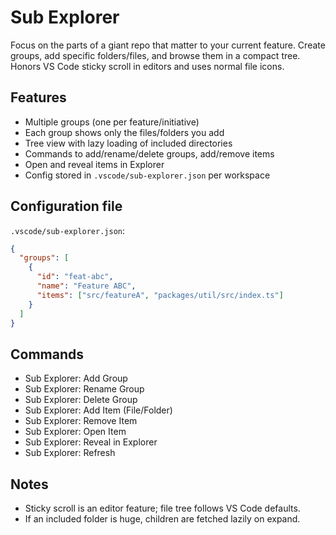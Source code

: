 # Sub Explorer

Focus on the parts of a giant repo that matter to your current feature. Create groups, add specific folders/files, and browse them in a compact tree. Honors VS Code sticky scroll in editors and uses normal file icons.

## Features
- Multiple groups (one per feature/initiative)
- Each group shows only the files/folders you add
- Tree view with lazy loading of included directories
- Commands to add/rename/delete groups, add/remove items
- Open and reveal items in Explorer
- Config stored in `.vscode/sub-explorer.json` per workspace

## Configuration file
`.vscode/sub-explorer.json`:
```json
{
  "groups": [
    {
      "id": "feat-abc",
      "name": "Feature ABC",
      "items": ["src/featureA", "packages/util/src/index.ts"]
    }
  ]
}
```

## Commands
- Sub Explorer: Add Group
- Sub Explorer: Rename Group
- Sub Explorer: Delete Group
- Sub Explorer: Add Item (File/Folder)
- Sub Explorer: Remove Item
- Sub Explorer: Open Item
- Sub Explorer: Reveal in Explorer
- Sub Explorer: Refresh

## Notes
- Sticky scroll is an editor feature; file tree follows VS Code defaults.
- If an included folder is huge, children are fetched lazily on expand.

